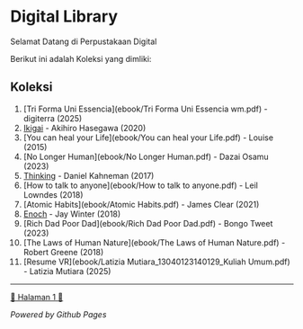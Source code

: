 # Digital Library

Selamat Datang di Perpustakaan Digital

Berikut ini adalah Koleksi yang dimliki:
## Koleksi

1. [Tri Forma Uni Essencia](ebook/Tri Forma Uni Essencia wm.pdf) - digiterra (2025)
2. [Ikigai](ebook/Ikigai.pdf) - Akihiro Hasegawa (2020)
3. [You can heal your Life](ebook/You can heal your Life.pdf) - Louise (2015)
4. [No Longer Human](ebook/No Longer Human.pdf) - Dazai Osamu (2023)
5. [Thinking](ebook/Thinking.pdf) - Daniel Kahneman (2017)
6. [How to talk to anyone](ebook/How to talk to anyone.pdf) - Leil Lowndes (2018)
7. [Atomic Habits](ebook/Atomic Habits.pdf) - James Clear (2021)
8. [Enoch](ebook/Enoch.pdf) - Jay Winter (2018)
9. [Rich Dad Poor Dad](ebook/Rich Dad Poor Dad.pdf) - Bongo Tweet (2023)
10. [The Laws of Human Nature](ebook/The Laws of Human Nature.pdf) - Robert Greene (2018)
11. [Resume VR](ebook/Latizia Mutiara_13040123140129_Kuliah Umum.pdf) - Latizia Mutiara (2025)

---
[🎀 Halaman 1 🎀](webti/halaman1.html)

*Powered by Github Pages*
